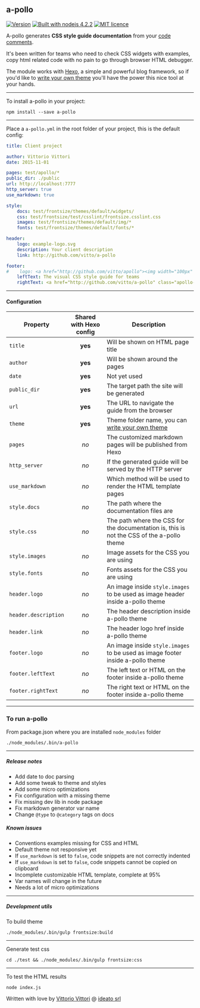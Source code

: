 a-pollo
---

[![Version](http://img.shields.io/:version-1.1.11-B89766.svg)][release]
[![Built with nodejs 4.2.2](http://img.shields.io/:nodejs-4.2.2-80BD01.svg)](http://badges.github.io/badgerbadgerbadger/)
[![MIT licence](http://img.shields.io/:license-MIT-00AFFF.svg)](https://github.com/ideatosrl/frontsize-sass/blob/master/LICENSE.md)

A-pollo generates **CSS style guide documentation** from your [code comments][apollo_code_docs].

It's been written for teams who need to check CSS widgets with examples, copy html related code with no pain to go through browser HTML debugger.

The module works with [Hexo][hexo], a simple and powerful blog framework, so if you'd like to [write your own theme][apollo_theme] you'll have the power this nice tool at your hands.

---

To install a-pollo in your project:

```
npm install --save a-pollo
```

---

Place a `a-pollo.yml` in the root folder of your project, this is the default config:

``` yaml
title: Client project

author: Vittorio Vittori
date: 2015-11-01

pages: test/apollo/*
public_dir: ./public
url: http://localhost:7777
http_server: true
use_markdown: true

style:
    docs: test/frontsize/themes/default/widgets/
    css: test/frontsize/test/csslint/frontsize.csslint.css
    images: test/frontsize/themes/default/img/*
    fonts: test/frontsize/themes/default/fonts/*

header:
    logo: example-logo.svg
    description: Your client description
    link: http://github.com/vitto/a-pollo

footer:
#    logo: <a href="http://github.com/vitto/apollo"><img width="100px" src="/img/apollo-logo__icon.svg"></a>
    leftText: The visual CSS style guide for teams
    rightText: <a href="http://github.com/vitto/a-pollo" class="apollo-footer__link"><i class="fa fa-code"></i></a> with <i class="fa fa-heart apollo-footer__heart"></i> by <a href="http://vit.to" class="apollo-footer__link">vitto</a> @ <a href="http://www.ideato.it" class="apollo-footer__link">ideato</a>

```

---

#### Configuration

| Property  | Shared with Hexo config | Description |
| --- | :---: | --- |
| `title` | **yes** | Will be shown on HTML page title |
| `author` | **yes** | Will be shown around the pages |
| `date` | **yes** | Not yet used |
| `public_dir` | **yes** | The target path the site will be generated |
| `url` | **yes** | The URL to navigate the guide from the browser |
| `theme` | **yes** | Theme folder name, you can [write your own theme][apollo_theme] |
| `pages` | *no* | The customized markdown pages will be published from Hexo |
| `http_server` | *no* | If the generated guide will be served by the HTTP server |
| `use_markdown` | *no* | Which method will be used to render the HTML template pages |
| `style.docs` | *no* | The path where the documentation files are |
| `style.css` | *no* | The path where the CSS for the documentation is, this is not the CSS of the a-pollo theme |
| `style.images` | *no* | Image assets for the CSS you are using |
| `style.fonts` | *no* | Fonts assets for the CSS you are using |
| `header.logo` | *no* | An image inside `style.images` to be used as image header inside a-pollo theme |
| `header.description` | *no* | The header description inside a-pollo theme |
| `header.link` | *no* | The header logo href inside a-pollo theme |
| `footer.logo` | *no* | An image inside `style.images` to be used as image footer inside a-pollo theme |
| `footer.leftText` | *no* | The left text or HTML on the footer inside a-pollo theme |
| `footer.rightText` | *no* | The right text or HTML on the footer inside a-pollo theme |

---

### To run a-pollo

From package.json where you are installed `node_modules` folder

```
./node_modules/.bin/a-pollo
```

---

##### Release notes

- Add date to doc parsing
- Add some tweak to theme and styles
- Add some micro optimizations
- Fix configuration with a missing theme
- Fix missing dev lib in node package
- Fix markdown generator var name
- Change `@type` to `@category` tags on docs

##### Known issues

- Conventions examples missing for CSS and HTML
- Default theme not responsive yet
- If `use_markdown` is set to `false`, code snippets are not correctly indented
- If `use_markdown` is set to `false`, code snippets cannot be copied on clipboard
- Incomplete customizable HTML template, complete at 95%
- Var names will change in the future
- Needs a lot of micro optimizations

---

##### Development utils

To build theme

```
./node_modules/.bin/gulp frontsize:build
```

---

Generate test css

```
cd ./test && ./node_modules/.bin/gulp frontsize:css
```

---

To test the HTML results

```
node index.js
```

Written with love by [Vittorio Vittori][vitto] @ [ideato srl][ideato]

[vitto]: https://twitter.com/vttrx
[ideato]: http://www.ideato.it
[hexo]: https://hexo.io
[apollo_code_docs]: https://github.com/vitto/a-pollo/blob/master/test/frontsize/themes/default/widgets/button-social.scss
[apollo_theme]: https://github.com/vitto/a-pollo/tree/master/hexo/themes/apollo
[release]: https://github.com/vitto/a-pollo/releases/tag/1.1.11
